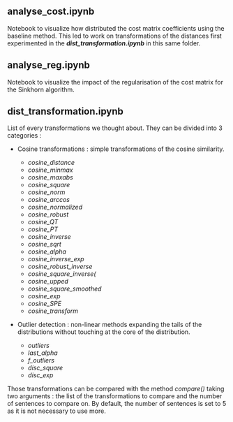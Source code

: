 ## analyse_cost.ipynb

Notebook to visualize how distributed the cost matrix coefficients using the baseline method. This led to work on transformations of the distances first experimented in the ***dist_transformation.ipynb*** in this same folder.

## analyse_reg.ipynb

Notebook to visualize the impact of the regularisation of the cost matrix for the Sinkhorn algorithm.

## dist_transformation.ipynb

List of every transformations we thought about. They can be divided into 3 categories : 

* Cosine transformations : simple transformations of the cosine similarity.

    * *cosine_distance*
    * *cosine_minmax*
    * *cosine_maxabs*
    * *cosine_square*
    * *cosine_norm*
    * *cosine_arccos*
    * *cosine_normalized*
    * *cosine_robust*
    * *cosine_QT*
    * *cosine_PT*
    * *cosine_inverse*
    * *cosine_sqrt*
    * *cosine_alpha*
    * *cosine_inverse_exp*
    * *cosine_robust_inverse*
    * *cosine_square_inverse(*
    * *cosine_upped*
    * *cosine_square_smoothed*
    * *cosine_exp*
    * *cosine_SPE*
    * *cosine_transform*

* Outlier detection : non-linear methods expanding the tails of the distributions without touching at the core of the distribution.

    * *outliers*
    * *last_alpha*
    * *f_outliers*
    * *disc_square*
    * *disc_exp*

Those transformations can be compared with the method *compare()* taking two arguments : the list of the transformations to compare and the number of sentences to compare on. By default, the number of sentences is set to 5 as it is not necessary to use more.
    
